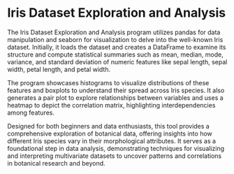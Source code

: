 # Iris Dataset Exploration and Analysis
The Iris Dataset Exploration and Analysis program utilizes pandas for data manipulation and seaborn for visualization to delve into the well-known Iris dataset. Initially, it loads the dataset and creates a DataFrame to examine its structure and compute statistical summaries such as mean, median, mode, variance, and standard deviation of numeric features like sepal length, sepal width, petal length, and petal width.

The program showcases histograms to visualize distributions of these features and boxplots to understand their spread across Iris species. It also generates a pair plot to explore relationships between variables and uses a heatmap to depict the correlation matrix, highlighting interdependencies among features.

Designed for both beginners and data enthusiasts, this tool provides a comprehensive exploration of botanical data, offering insights into how different Iris species vary in their morphological attributes. It serves as a foundational step in data analysis, demonstrating techniques for visualizing and interpreting multivariate datasets to uncover patterns and correlations in botanical research and beyond.
